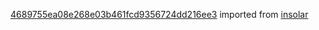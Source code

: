 [4689755ea08e268e03b461fcd9356724dd216ee3](https://github.com/insolar/insolar/commit/4689755ea08e268e03b461fcd9356724dd216ee3) imported from [insolar](https://github.com/insolar/insolar)
